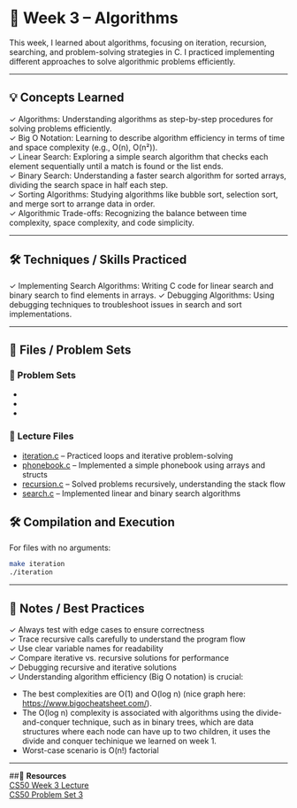 # 📂 **Week 3 – Algorithms**  

This week, I learned about algorithms, focusing on iteration, recursion, searching, and problem-solving strategies in C. I practiced implementing different approaches to solve algorithmic problems efficiently.  

---

## 💡 **Concepts Learned**  
✓ Algorithms: Understanding algorithms as step-by-step procedures for solving problems efficiently.  
✓ Big O Notation: Learning to describe algorithm efficiency in terms of time and space complexity (e.g., O(n), O(n²)).  
✓ Linear Search: Exploring a simple search algorithm that checks each element sequentially until a match is found or the list ends.  
✓ Binary Search: Understanding a faster search algorithm for sorted arrays, dividing the search space in half each step.  
✓ Sorting Algorithms: Studying algorithms like bubble sort, selection sort, and merge sort to arrange data in order.  
✓ Algorithmic Trade-offs: Recognizing the balance between time complexity, space complexity, and code simplicity.  

---

## 🛠️ **Techniques / Skills Practiced**  
✓ Implementing Search Algorithms: Writing C code for linear search and binary search to find elements in arrays.
✓ Debugging Algorithms: Using debugging techniques to troubleshoot issues in search and sort implementations.

---

## 📂 Files / Problem Sets

### 🔐 Problem Sets
-
-
-

### 🔗 **Lecture Files**  
- [iteration.c](week3-algorithms/iteration.c) – Practiced loops and iterative problem-solving  
- [phonebook.c](week3-algorithms/phonebook.c) – Implemented a simple phonebook using arrays and structs  
- [recursion.c](week3-algorithms/recursion.c) – Solved problems recursively, understanding the stack flow  
- [search.c](week3-algorithms/search.c) – Implemented linear and binary search algorithms  

## 🛠️ **Compilation and Execution**  
For files with no arguments:  
```bash
make iteration
./iteration
```
---
 
## 📝 **Notes / Best Practices**  
✓ Always test with edge cases to ensure correctness  
✓ Trace recursive calls carefully to understand the program flow  
✓ Use clear variable names for readability  
✓ Compare iterative vs. recursive solutions for performance  
✓ Debugging recursive and iterative solutions  
✓ Understanding algorithm efficiency (Big O notation) is crucial: 
- The best complexities are O(1) and O(log n) (nice graph here: https://www.bigocheatsheet.com/).  
- The O(log n) complexity is associated with algorithms using the divide-and-conquer technique, such as in binary trees, which are data structures where each node can have up to two children, it uses the divide and conquer techinique we learned on week 1.  
- Worst-case scenario is O(n!) factorial

---
  
##🔗 **Resources**  
[CS50 Week 3 Lecture](https://cs50.harvard.edu/x/weeks/3/)  
[CS50 Problem Set 3](https://cs50.harvard.edu/x/psets/3/)

